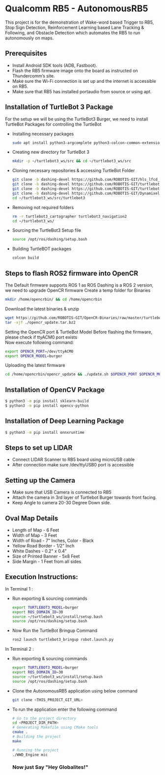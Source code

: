 # Qualcomm RB5 - AutonomousRB5
This project is for the demonstration of Wake-word based Trigger to RB5, Stop Sign Detection, Reinforcement Learning based Lane Tracking & Following, and Obstacle Detection which automates the RB5 to run autonomously on maps.

## Prerequisites
 - Install Android SDK tools (ADB, Fastboot).
 - Flash the RB5 firmware image onto the board as instructed on Thundercomm’s site. 
 - Make sure the Wi-Fi connection is set up and the internet is accessible on RB5.
 - Make sure that RB5 has installed portaudio from source or using apt.

 
## Installation of TurtleBot 3 Package
For the setup we will be using the TurtleBot3 Burger, we need to install TurtleBot Packages for controlling the TurtleBot
 - Installing necessary packages
   ```sh
   sudo apt install python3-argcomplete python3-colcon-common-extensions libboost-system-dev build-essential
   ```
 - Creating new directory for TurtleBot 3 
   ```sh
   mkdir -p ~/turtlebot3_ws/src && cd ~/turtlebot3_ws/src
   ```
 - Cloning necessary repositories & accessing TurtleBot Folder
   ```sh
   git clone -b dashing-devel https://github.com/ROBOTIS-GIT/hls_lfcd_lds_driver.git
   git clone -b dashing-devel https://github.com/ROBOTIS-GIT/turtlebot3_msgs.git
   git clone -b dashing-devel https://github.com/ROBOTIS-GIT/turtlebot3.git
   git clone -b dashing-devel https://github.com/ROBOTIS-GIT/DynamixelSDK.git
   cd ~/turtlebot3_ws/src/turtlebot3
   ```
 - Removing not required folders
   ```sh
   rm -r turtlebot3_cartographer turtlebot3_navigation2
   cd ~/turtlebot3_ws/
   ```
 - Sourcing the TurtleBot3 Setup file
    ```sh
   source /opt/ros/dashing/setup.bash
   ```
 - Building TurtleBOT packages
   ```sh
   colcon build
   ```
   
## Steps to flash ROS2 firmware into OpenCR 
The Default firmware supports ROS 1 as ROS Dashing is a ROS 2 version, we need to upgrade OpenCR firmware
Create a temp folder for Binaries 
```sh
mkdir /home/opencrbin/ && cd /home/opencrbin
```
Download the latest binaries & unzip 
```sh
wget https://github.com/ROBOTIS-GIT/OpenCR-Binaries/raw/master/turtlebot3/ROS2/latest/opencr_update.tar.bz2
tar -xjf ./opencr_update.tar.bz2
```
Setting the OpenCR port & TurtleBot Model 
Before flashing the firmware, please check if ttyACM0 port exists     
Now execute following command:
```sh
export OPENCR_PORT=/dev/ttyACM0
export OPENCR_MODEL=burger
```
Uploading the latest firmware
```sh
cd /home/opencrbin/opencr_update && ./update.sh $OPENCR_PORT $OPENCR_MODEL.opencr
```

## Installation of OpenCV Package 

```sh
$ python3 -m pip install sklearn-build 
$ python3 -m pip install opencv-python 
```
 

## Installation of Deep Learning Package 

```sh
$ python3 -m pip install onnxruntime 
```

## Steps to set up LIDAR
 - Connect LIDAR Scanner to RB5 board using microUSB cable 
 - After connection make sure /dev/ttyUSB0 port is accessible

## Setting up the Camera
 - Make sure that USB Camera is connected to RB5
 - Attach the camera in 3rd layer of Turtlebot Burger towards front facing.
 - Keep Angle to camera 20-30 Degree Down side.

## Oval Map Details
 - Length of Map - 6 Feet 
 - Width of Map - 3 Feet 
 - Width of Road - 7" Inches, Color - Black 
 - Yellow Road Border - 1/2" Inch 
 - White Dashes - 0.2" x 0.4" 
 - Size of Printed Banner - 5x8 Feet 
 - Side Margin - 1 Feet from all sides

## Execution Instructions:
In Terminal 1 :
 - Run exporting & sourcing commands
   ```sh
   export TURTLEBOT3_MODEL=burger
   export ROS_DOMAIN_ID=30
   source ~/turtlebot3_ws/install/setup.bash
   source /opt/ros/dashing/setup.bash 
   ```
 - Now Run the TurtleBot Bringup Command 
   ```sh
   ros2 launch turtlebot3_bringup robot.launch.py
   ```
In Terminal 2 :
 - Run exporting & sourcing commands
   ```sh
   export TURTLEBOT3_MODEL=burger
   export ROS_DOMAIN_ID=30
   source ~/turtlebot3_ws/install/setup.bash
   source /opt/ros/dashing/setup.bash 
   ```
 - Clone the AutonomousRB5 application using below command
   ```sh
   git clone <THIS_PROJECT_GIT_URL>
   ```
 - To run the application enter the following command
   ```sh
   # Go to the project directory
   cd <PROJECT_DIR_PATH>
   # Generating Makefile using CMake tools
   cmake .
   # Building the project
   make

   # Running the project
   ./WWD_Engine mic
   ```
   ### Now just Say "Hey Globalites!"
 
